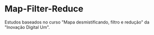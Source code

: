 # Map-Filter-Reduce
Estudos baseados no curso "Mapa desmistificando, filtro e redução" da "Inovação Digital Um".
